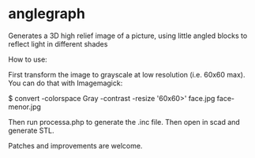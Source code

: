 # anglegraph
Generates a 3D high relief image of a picture, using little angled blocks to reflect light in different shades

How to use:

First transform the image to grayscale at low resolution (i.e. 60x60 max). You can do that with Imagemagick:

$ convert -colorspace Gray -contrast -resize '60x60>' face.jpg face-menor.jpg

Then run processa.php to generate the .inc file. Then open in scad and generate STL.

Patches and improvements are welcome.

